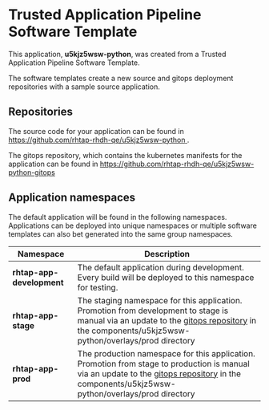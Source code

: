 # Trusted Application Pipeline Software Template

This application, **u5kjz5wsw-python**, was created from a Trusted Application Pipeline Software Template.

The software templates create a new source and gitops deployment repositories with a sample source application. 

## Repositories

The source code for your application can be found in [https://github.com/rhtap-rhdh-qe/u5kjz5wsw-python ](https://github.com/rhtap-rhdh-qe/u5kjz5wsw-python ).
 
The gitops repository, which contains the kubernetes manifests for the application can be found in 
[https://github.com/rhtap-rhdh-qe/u5kjz5wsw-python-gitops ](https://github.com/rhtap-rhdh-qe/u5kjz5wsw-python-gitops ) 

## Application namespaces 

The default application will be found in the following namespaces. Applications can be deployed into unique namespaces or multiple software templates can also bet generated into the same group namespaces.  

|  Namespace   |  Description   |  
| -------- | -------- |   
| **rhtap-app-development** | The default application during development. Every build will be deployed to this namespace for testing. | 
| **rhtap-app-stage** | The staging namespace for this application. Promotion from development to stage is manual via an update to the [gitops repository](https://github.com/rhtap-rhdh-qe/u5kjz5wsw-python-gitops ) in the components/u5kjz5wsw-python/overlays/prod directory |  
| **rhtap-app-prod** | The production namespace for this application. Promotion from stage to production is manual via an update to the [gitops repository](https://github.com/rhtap-rhdh-qe/u5kjz5wsw-python-gitops ) in the components/u5kjz5wsw-python/overlays/prod directory | 